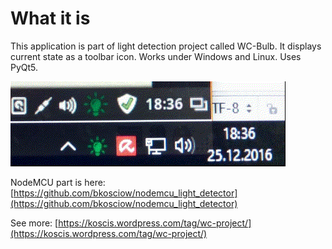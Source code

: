 What it is
===

This application is part of light detection project called WC-Bulb. It displays current state as a toolbar icon. 
Works under Windows and Linux. Uses PyQt5.

![Light detector image](light_detector_win_mint.gif)

NodeMCU part is here: [https://github.com/bkosciow/nodemcu_light_detector](https://github.com/bkosciow/nodemcu_light_detector)

See more: [https://koscis.wordpress.com/tag/wc-project/](https://koscis.wordpress.com/tag/wc-project/)

